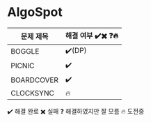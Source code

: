 # AlgoSpot

| 문제 제목 | 해결 여부 ✔️✖️ ❓🔥|
| --- | --- |
| BOGGLE  | ✔️(DP) |
| PICNIC  |✔️|
| BOARDCOVER  |✔️|
| CLOCKSYNC  |🔥|

✔️ 해결 완료
✖️ 실패
❓ 해결하였지만  잘 모름
🔥 도전중
